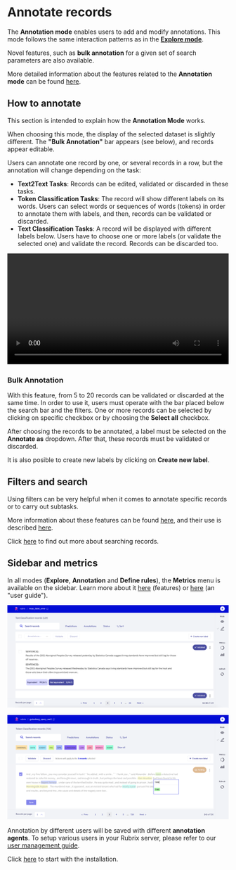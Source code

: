 # Annotate records

The **Annotation mode** enables users to add and modify annotations. This mode follows the same interaction patterns as in the [**Explore mode**](explore_records.md).

Novel features, such as **bulk annotation** for a given set of search parameters are also available.

More detailed information about the features related to the **Annotation mode** can be found [here](dataset.md).

## How to annotate

This section is intended to explain how the **Annotation Mode** works.

When choosing this mode, the display of the selected dataset is slightly different. The **"Bulk Annotation"** bar appears (see below), and records appear editable.

Users can annotate one record by one, or several records in a row, but the annotation will change depending on the task:

- **Text2Text Tasks**: Records can be edited, validated or discarded in these tasks.
- **Token Classification Tasks**: The record will show different labels on its words. Users can select words or sequences of words (tokens) in order to annotate them with labels, and then, records can be validated or discarded.
- **Text Classification Tasks**: A record will be displayed with different labels below. Users have to choose one or more labels (or validate the selected one) and validate the record. Records can be discarded too.

<video width="100%" controls><source src="images/random_examples.mp4" type="video/mp4"></video>

### Bulk Annotation

With this feature, from 5 to 20 records can be validated or discarded at the same time. In order to use it, users must operate with the bar placed below the search bar and the filters. One or more records can be selected by clicking on specific checkbox or by choosing the **Select all** checkbox.

After choosing the records to be annotated, a label must be selected on the **Annotate as** dropdown. After that, these records must be validated or discarded.

It is also posible to create new labels by clicking on **Create new label**.

## Filters and search

Using filters can be very helpful when it comes to annotate specific records or to carry out subtasks.

More information about these features can be found  [here](dataset.md), and their use is described  [here](filter_records.md).

Click [here](search_records.md) to find out more about searching records.

## Sidebar and metrics

In all modes (**Explore**, **Annotation** and **Define rules**), the **Metrics** menu is available on the sidebar. Learn more about it [here](dataset.md) (features) or [here](view_dataset_metrics.md) (an "user guide").

![Rubrix Text Classification Annotation mode](images/annotation_textcat.png)

![Rubrix Token Classification (NER) Annotation mode](images/annotation_ner.png)

Annotation by different users will be saved with different **annotation agents**.
To setup various users in your Rubrix server, please refer to our [user management guide](https://docs.rubrix.ml/en/stable/getting_started/user-management.html).

Click [here](https://docs.rubrix.ml/en/stable/getting_started/setup%26installation.html) to start with the installation.
